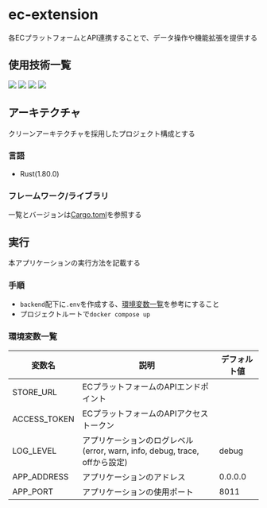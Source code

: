 # ec-extension

各ECプラットフォームとAPI連携することで、データ操作や機能拡張を提供する

## 使用技術一覧

<p style="display: inline">
 <img src="https://img.shields.io/badge/-Rust-000000.svg?logo=rust&style=for-the-badge">
  <img src="https://img.shields.io/badge/-Actix Web-000000.svg?logo=actix&style=for-the-badge">
 <img src="https://img.shields.io/badge/-Docker-1488C6.svg?logo=docker&style=for-the-badge">
 <img src="https://img.shields.io/badge/-Shopify-7AB55C.svg?logo=shopify&style=for-the-badge">
</p>

## アーキテクチャ

クリーンアーキテクチャを採用したプロジェクト構成とする

### 言語

* Rust(1.80.0)

### フレームワーク/ライブラリ

一覧とバージョンは[Cargo.toml](backend/Cargo.toml)を参照する

## 実行

本アプリケーションの実行方法を記載する

### 手順

* `backend`配下に`.env`を作成する、[環境変数一覧](#環境変数一覧)を参考にすること
* プロジェクトルートで`docker compose up`

### 環境変数一覧

| 変数名 | 説明 | デフォルト値 |
| - | - | - |
| STORE_URL | ECプラットフォームのAPIエンドポイント | |
| ACCESS_TOKEN | ECプラットフォームのAPIアクセストークン | |
| LOG_LEVEL | アプリケーションのログレベル(error, warn, info, debug, trace, offから設定) | debug |
| APP_ADDRESS | アプリケーションのアドレス | 0.0.0.0 |
| APP_PORT | アプリケーションの使用ポート | 8011 |
